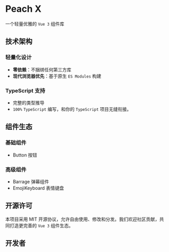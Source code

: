# Peach X
一个轻量优雅的 `Vue 3` 组件库

## 技术架构

### 轻量化设计
- **零依赖**：不捆绑任何第三方库
- **现代浏览器优先**：基于原生 `ES Modules` 构建

### TypeScript 支持
- 完整的类型推导
- `100%` `TypeScript` 编写，和你的 `TypeScript` 项目无缝衔接。

## 组件生态
### 基础组件
- Button 按钮
### 高级组件
- Barrage 弹幕组件
- EmojiKeyboard 表情键盘

## 开源许可
本项目采用 MIT 开源协议，允许自由使用、修改和分发。我们欢迎社区贡献，共同打造更完善的 `Vue 3` 组件生态。

## 开发者
<script setup>
import { VPTeamMembers } from 'vitepress/theme'

const members = [
  {
    avatar: '/avatar.jpg',
    name: 'zhouxk',
    title: 'Creator & Developer',
    links: [
      { icon: 'github', link: 'https://github.com/zhouxk1204' },
      { icon: 'x', link: 'https://x.com/zhouxk1204' }
    ]
  },
]
</script>

<VPTeamMembers size="small" :members />
